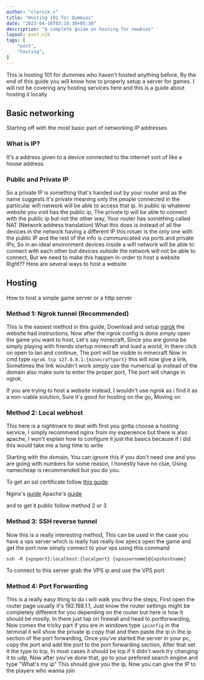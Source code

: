 ```yaml
---
author: "clerick_x"
title: "Hosting 101 for Dummies"
date: "2023-04-16T03:18:30+05:30"
description: "A complete guide on hosting for newbies"
layout: post.njk
tags: [
    "post",
    "hosting",
]
---
```

This is hosting 101 for dummies who haven't hosted anything before, By the end of this guide you will know how to properly
setup a server for games. I will not be covering any hosting services here and this is a guide about hosting it locally

<!--more-->

## Basic networking
Starting off with the most basic part of networking IP addresses

### What is IP?
It's a address given to a device connected to the internet sort of like a house address

### Public and Private IP
So a private IP is something that's handed out by your router and as the name suggests it's private meaning only the people connected
in the particular wifi network will be able to access that ip. In public ip whatever website you visit has the public ip, The private
Ip will be able to connect with the public ip but not the other way, Your router has something called NAT (Network address translation)
What this does is instead of all the devices in the network having a different IP this rotuer is the only one with the public IP and 
the rest of the info is communicated via ports and private IPs, So in an ideal environment devices inside a wifi network will be able
to connect with each other but devices outside the network will not be able to connect, But we need to make this happen in-order to 
host a website Right?? Here are several ways to host a website

## Hosting
How to host a simple game server or a http server

### Method 1: Ngrok tunnel (Recommended)
This is the easiest method in this guide, Download and setup [ngrok](https://ngrok.com/) the website had instructions, Now after the
ngrok config is done simply open the game you want to host, Let's say minecraft, Since you are gonna be simply playing with friends
startup minecraft and load a world, In there click on open to lan and continue, The port will be visible in minecraft
Now in cmd type `ngrok tcp 127.0.0.1:{minecraftport}` this will now give a link, Sometimes the link wouldn't work simply use the
numerical ip instead of the domain also make sure to enter the proper port, The port will change in ngrok.

If you are trying to host a website instead, I wouldn't use ngrok as i find it as a non-viable solution, Sure it's good for hosting on the
go, Moving on

### Method 2: Local webhost
This here is a nightmare to deal with first you gotta choose a hosting service, I simply recommend nginx from my experience but there is
also apache, I won't explain how to configure it just the basics because if i did this would take me a long time to write

Starting with the domain, You can ignore this if you don't need one and you are going with numbers for some reason, I honestly have no
clue, Using namecheap is recommended but you do you.

To get an ssl certificate follow [this guide](https://certbot.eff.org/instructions)

Nginx's [guide](https://nginx.org/en/docs/beginners_guide.html)
Apache's [guide](https://httpd.apache.org/docs/2.4/getting-started.html)

and to get it public follow method 2 or 3

### Method 3: SSH reverse tunnel
Now this is a really interesting method, This can be used in the case you have a vps server which is really has really low specs
open the game and get the port now simply connect to your vps using this command
```
ssh -R {vpsport}:localhost:{localport} {vpsusername}@{vpshostname}
```
To connect to this server grab the VPS ip and use the VPS port

### Method 4: Port Forwarding
This is a really easy thing to do i will walk you thru the steps, First open the router page usually it's 192.168.1.1, Just know
the router settings might be completely different for you depending on the router but here is how it should be mostly, In there
just tap on firewall and head to portforwarding, Now comes the tricky part if you are in windows type `ipconfig` in the terminal it
will show the private ip copy that and then paste the ip in the ip section of the port forwarding, Once you've started the server in
your pc, copy the port and add the port to the port forwarding section, After that set it the type to tcp, In most cases it should
be tcp if it didn't work try changing it to udp, Now after you've done that, go to your prefered search engine and type "What's my ip"
This should give you the ip, Now you can give the IP to the players who wanna join